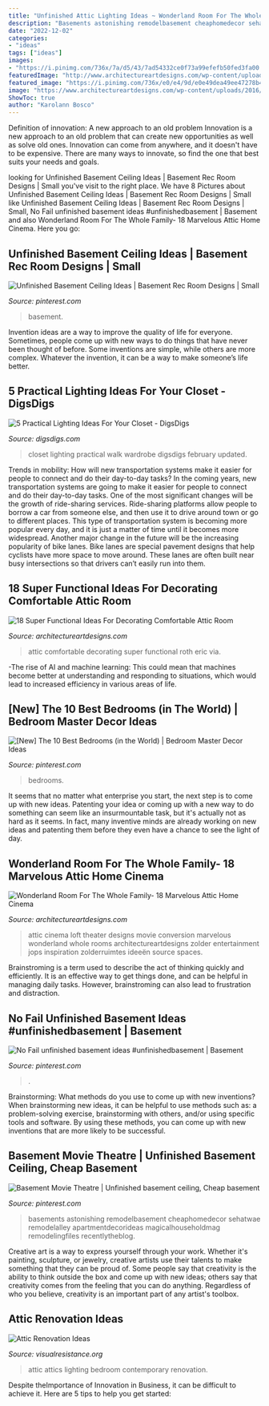 ```yaml
---
title: "Unfinished Attic Lighting Ideas ~ Wonderland Room For The Whole Family- 18 Marvelous Attic Home Cinema"
description: "Basements astonishing remodelbasement cheaphomedecor sehatwae remodelalley apartmentdecorideas magicalhouseholdmag remodelingfiles recentlytheblog"
date: "2022-12-02"
categories:
- "ideas"
tags: ["ideas"]
images:
- "https://i.pinimg.com/736x/7a/d5/43/7ad54332ce0f73a99efefb50fed3fa00.jpg"
featuredImage: "http://www.architectureartdesigns.com/wp-content/uploads/2015/10/1334-630x470.jpg"
featured_image: "https://i.pinimg.com/736x/e0/e4/9d/e0e49dea49ee47278b4499354cc30473.jpg"
image: "https://www.architectureartdesigns.com/wp-content/uploads/2016/11/11-20-630x618.jpg"
ShowToc: true
author: "Karolann Bosco"
---
```



Definition of innovation: A new approach to an old problem
Innovation is a new approach to an old problem that can create new opportunities as well as solve old ones. Innovation can come from anywhere, and it doesn't have to be expensive. There are many ways to innovate, so find the one that best suits your needs and goals.

	

		
looking for Unfinished Basement Ceiling Ideas | Basement Rec Room Designs | Small you've visit to the right place. We have 8 Pictures about Unfinished Basement Ceiling Ideas | Basement Rec Room Designs | Small like Unfinished Basement Ceiling Ideas | Basement Rec Room Designs | Small, No Fail unfinished basement ideas #unfinishedbasement | Basement and also Wonderland Room For The Whole Family- 18 Marvelous Attic Home Cinema. Here you go:
		
    
## Unfinished Basement Ceiling Ideas | Basement Rec Room Designs | Small

<img loading=lazy src="https://i.pinimg.com/736x/9f/e0/1c/9fe01cb1e1330866ae272f800d7cde58.jpg" onerror="this.onerror=null;this.src='https://tse4.mm.bing.net/th?id=OIP.cFYP_EzjMbMdpp--xZzdOAHaLF&amp;pid=15.1';" alt="Unfinished Basement Ceiling Ideas | Basement Rec Room Designs | Small">

_Source: pinterest.com_

>basement. 

	

Invention ideas are a way to improve the quality of life for everyone. Sometimes, people come up with new ways to do things that have never been thought of before. Some inventions are simple, while others are more complex. Whatever the invention, it can be a way to make someone’s life better.

    
## 5 Practical Lighting Ideas For Your Closet - DigsDigs

<img loading=lazy src="http://www.digsdigs.com/photos/5-practical-lighting-ideas-for-your-closet-15.jpg" onerror="this.onerror=null;this.src='https://tse3.mm.bing.net/th?id=OIP.vc0pkZN6JFd_IdP12FktTAHaLH&amp;pid=15.1';" alt="5 Practical Lighting Ideas For Your Closet - DigsDigs">

_Source: digsdigs.com_

>closet lighting practical walk wardrobe digsdigs february updated. 

	

Trends in mobility: How will new transportation systems make it easier for people to connect and do their day-to-day tasks?
In the coming years, new transportation systems are going to make it easier for people to connect and do their day-to-day tasks. One of the most significant changes will be the growth of ride-sharing services. Ride-sharing platforms allow people to borrow a car from someone else, and then use it to drive around town or go to different places. This type of transportation system is becoming more popular every day, and it is just a matter of time until it becomes more widespread.
Another major change in the future will be the increasing popularity of bike lanes. Bike lanes are special pavement designs that help cyclists have more space to move around. These lanes are often built near busy intersections so that drivers can’t easily run into them.

    
## 18 Super Functional Ideas For Decorating Comfortable Attic Room

<img loading=lazy src="https://www.architectureartdesigns.com/wp-content/uploads/2016/11/11-20-630x618.jpg" onerror="this.onerror=null;this.src='https://tse4.mm.bing.net/th?id=OIP.AHctuW84EOZeikRpoDSbWwHaHQ&amp;pid=15.1';" alt="18 Super Functional Ideas For Decorating Comfortable Attic Room">

_Source: architectureartdesigns.com_

>attic comfortable decorating super functional roth eric via. 

	

-The rise of AI and machine learning: This could mean that machines become better at understanding and responding to situations, which would lead to increased efficiency in various areas of life.

    
## [New] The 10 Best Bedrooms (in The World) | Bedroom Master Decor Ideas

<img loading=lazy src="https://i.pinimg.com/736x/a2/6b/2e/a26b2e3c0325dda770f5ed6bc684d47c.jpg" onerror="this.onerror=null;this.src='https://tse3.mm.bing.net/th?id=OIP.lVdsmLD4iqL7SzfLWAhoxwHaI9&amp;pid=15.1';" alt="[New] The 10 Best Bedrooms (in the World) | Bedroom Master Decor Ideas">

_Source: pinterest.com_

>bedrooms. 

	

It seems that no matter what enterprise you start, the next step is to come up with new ideas. Patenting your idea or coming up with a new way to do something can seem like an insurmountable task, but it's actually not as hard as it seems. In fact, many inventive minds are already working on new ideas and patenting them before they even have a chance to see the light of day.

    
## Wonderland Room For The Whole Family- 18 Marvelous Attic Home Cinema

<img loading=lazy src="http://www.architectureartdesigns.com/wp-content/uploads/2015/10/1334-630x470.jpg" onerror="this.onerror=null;this.src='https://tse3.mm.bing.net/th?id=OIP.Hp0gNNcipr9iJPJ8hd9ChAHaFh&amp;pid=15.1';" alt="Wonderland Room For The Whole Family- 18 Marvelous Attic Home Cinema">

_Source: architectureartdesigns.com_

>attic cinema loft theater designs movie conversion marvelous wonderland whole rooms architectureartdesigns zolder entertainment jops inspiration zolderruimtes ideeën source spaces. 

	

Brainstroming is a term used to describe the act of thinking quickly and efficiently. It is an effective way to get things done, and can be helpful in managing daily tasks. However, brainstroming can also lead to frustration and distraction.

    
## No Fail Unfinished Basement Ideas #unfinishedbasement | Basement

<img loading=lazy src="https://i.pinimg.com/736x/7a/d5/43/7ad54332ce0f73a99efefb50fed3fa00.jpg" onerror="this.onerror=null;this.src='https://tse2.mm.bing.net/th?id=OIP.bZg3SYE6XDvEtfmFxpoMXAHaFU&amp;pid=15.1';" alt="No Fail unfinished basement ideas #unfinishedbasement | Basement">

_Source: pinterest.com_

>. 

	

Brainstorming: What methods do you use to come up with new inventions?
When brainstorming new ideas, it can be helpful to use methods such as: a problem-solving exercise, brainstorming with others, and/or using specific tools and software. By using these methods, you can come up with new inventions that are more likely to be successful.

    
## Basement Movie Theatre | Unfinished Basement Ceiling, Cheap Basement

<img loading=lazy src="https://i.pinimg.com/736x/e0/e4/9d/e0e49dea49ee47278b4499354cc30473.jpg" onerror="this.onerror=null;this.src='https://tse2.mm.bing.net/th?id=OIP.RlkMKs7m4IFFpnQcLvUVrwHaFj&amp;pid=15.1';" alt="Basement Movie Theatre | Unfinished basement ceiling, Cheap basement">

_Source: pinterest.com_

>basements astonishing remodelbasement cheaphomedecor sehatwae remodelalley apartmentdecorideas magicalhouseholdmag remodelingfiles recentlytheblog. 

	

Creative art is a way to express yourself through your work. Whether it's painting, sculpture, or jewelry, creative artists use their talents to make something that they can be proud of. Some people say that creativity is the ability to think outside the box and come up with new ideas; others say that creativity comes from the feeling that you can do anything. Regardless of who you believe, creativity is an important part of any artist's toolbox.

    
## Attic Renovation Ideas

<img loading=lazy src="http://visualresistance.org/wp-content/uploads/2013/12/lighting_attic.jpg" onerror="this.onerror=null;this.src='https://tse4.mm.bing.net/th?id=OIP.EkW3O90vep7-RX4L4I0eDQHaHa&amp;pid=15.1';" alt="Attic Renovation Ideas">

_Source: visualresistance.org_

>attic attics lighting bedroom contemporary renovation. 

	

Despite theImportance of Innovation in Business, it can be difficult to achieve it. Here are 5 tips to help you get started: 

